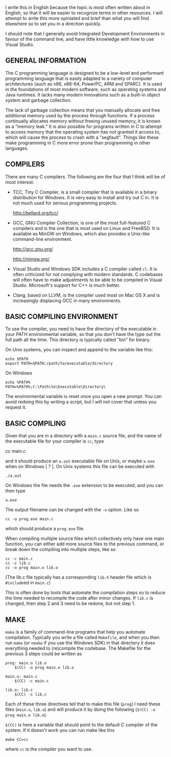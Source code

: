 I write this in English because the topic is most often written about
in English, so that it will be easier to recognize terms in other
resources. I will attempt to write this more opiniated and brief than
what you will find elsewhere so to set you in a direction quickly.

I should note that I generally avoid Integrated Development
Environments in favour of the command line, and have little knowledge
with how to use Visual Studio.

GENERAL INFORMATION
-------------------

The C programming language is designed to be a low-level and
performant programming language that is easily adapted to a variety of
computer architectures (such as x86, x86-64, PowerPC, ARM and
SPARC). It is used in the foundations of most modern software, such as
operating systems and Java runtimes. It lacks many modern innovations
such as a built-in object system and garbage collection.

The lack of garbage collection means that you manually allocate and
free additional memory used by the process through functions. If a
process continually allocates memory without freeing unused memory, it
is known as a "memory leak." It is also possible for programs written
in C to attempt to access memory that the operating system has not
granted it access to, which will cause the process to crash with a
"segfault". Things like these make programming in C more error prone
than programming in other languages.

COMPILERS
---------

There are many C compilers. The following are the four that I think
will be of most interest:

* TCC, Tiny C Compiler, is a small compiler that is available in a
  binary distribution for Windows. It is very easy to install and try
  out C in. It is not much used for serious programming projects.
  
  http://bellard.org/tcc/

* GCC, GNU Compiler Collection, is one of the most full-featured C
  compilers and is the one that is most used on Linux and FreeBSD. It is
  available as MinGW on Windows, which also provides a Unix-like
  command-line environment.

  http://gcc.gnu.org/

  http://mingw.org/

* Visual Studio and Windows SDK includes a C compiler called `cl`. It is often
  criticized for not complying with modern standards. C codebases will
  often have to make adjustments to be able to be compiled in Visual
  Studio. Microsoft's support for C++ is much better.

* Clang, based on LLVM, is the compiler used most on Mac OS X and is
  increasingly displacing GCC in many environments.

BASIC COMPILING ENVIRONMENT
---------------------------

To use the compiler, you need to have the directory of the executable in your PATH environmental variable, so that you don't have the type out the full path all the time. This directory is typically called "bin" for binary.

On Unix systems, you can inspect and append to the variable like this:

    echo $PATH
    export PATH=$PATH:/path/to/executable/directory

On Windows

    echo %PATH%
    PATH=%PATH%;C:\Path\to\Executable\Directory\

The environmental variable is reset once you open a new prompt. You can avoid redoing this by writing a script, but I will not cover that unless you request it.

BASIC COMPILING
---------------

Given that you are in a directory with a `main.c` source file, and the name of the executable file for your compiler is `cc`, type

   cc main.c

and it should produce an `a.out` executable file on Unix, or maybe `a.exe` when on Windows [ ? ]. On Unix systems this file can be executed with

    ./a.out

On Windows the file needs the `.exe` extension to be executed, and you can then type

    a.exe

The output filename can be changed with the `-o` option. Like so

    cc -o prog.exe main.c

which should produce a `prog.exe` file.

When compiling multiple source files which collectively only have one main function, you can either add more source files to the previous command, or break down the compiling into multiple steps, like so

    cc -c main.c
    cc -c lib.c
    cc -o prog main.o lib.o

(The lib.c file typically has a corresponding `lib.h` header file which is `#include`ed in `main.c`)

This is often done by tools that automate the compilation steps so to reduce the time needed to recompile the code after minor changes. If `lib.c` is changed, then step 2 and 3 need to be redone, but not step 1.

MAKE
----

`make` is a family of command-line programs that help you automate compilation. Typically you write a file called `Makefile`, and when you then run `make` (or `nmake` if you use the Windows SDK) in that directory it does everything needed to (re)compile the codebase. The Makefile for the previous 3 steps could be written as

    prog: main.o lib.o
    	$(CC) -o prog main.o lib.o

    main.o: main.c
    	$(CC) -c main.c

    lib.o: lib.c
    	$(CC) -c lib.c

Each of these three directives tell that to make this file (`prog`) I need these files (`main.o`, `lib.o`) and will produce it by doing the following (`$(CC) -o prog main.o lib.o`).

`$(CC)` is here a variable that should point to the default C compiler of the system. If it doesn't work you can run make like this

    make CC=cc

where `cc` is the compiler you want to use.

